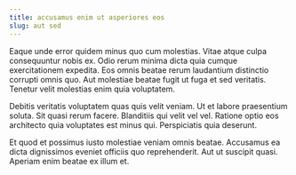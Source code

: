 ```yaml
---
title: accusamus enim ut asperiores eos
slug: aut sed
---
```


Eaque unde error quidem minus quo cum molestias. Vitae atque culpa consequuntur nobis ex. Odio rerum minima dicta quia cumque exercitationem expedita. Eos omnis beatae rerum laudantium distinctio corrupti omnis quo. Aut molestiae beatae fugit ut fuga et sed veritatis. Tenetur velit molestias enim quia voluptatem.

Debitis veritatis voluptatem quas quis velit veniam. Ut et labore praesentium soluta. Sit quasi rerum facere. Blanditiis qui velit vel vel. Ratione optio eos architecto quia voluptates est minus qui. Perspiciatis quia deserunt.

Et quod et possimus iusto molestiae veniam omnis beatae. Accusamus ea dicta dignissimos eveniet officiis quo reprehenderit. Aut ut suscipit quasi. Aperiam enim beatae ex illum et.

